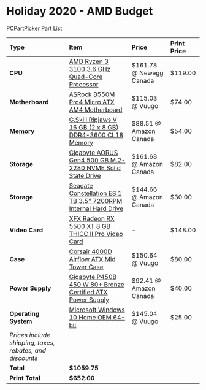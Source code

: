 # Holiday 2020 - AMD Budget

[PCPartPicker Part List](https://ca.pcpartpicker.com/list/bXmFmr)

Type|Item|Price|Print Price
:----|:----|:----|:----
**CPU** | [AMD Ryzen 3 3100 3.6 GHz Quad-Core Processor](https://ca.pcpartpicker.com/product/ndwkcf/amd-ryzen-3-3100-36-ghz-quad-core-processor-100-100000284box) | $161.78 @ Newegg Canada | $119.00
**Motherboard** | [ASRock B550M Pro4 Micro ATX AM4 Motherboard](https://ca.pcpartpicker.com/product/NT7p99/asrock-b550m-pro4-micro-atx-am4-motherboard-b550m-pro4) | $115.03 @ Vuugo | $74.00
**Memory** | [G.Skill Ripjaws V 16 GB (2 x 8 GB) DDR4-3600 CL18 Memory](https://ca.pcpartpicker.com/product/n6RgXL/gskill-ripjaws-v-16-gb-2-x-8-gb-ddr4-3600-memory-f4-3600c18d-16gvk) | $88.51 @ Amazon Canada | $54.00
**Storage** | [Gigabyte AORUS Gen4 500 GB M.2-2280 NVME Solid State Drive](https://ca.pcpartpicker.com/product/nPjNnQ/gigabyte-aorus-gen4-500-gb-m2-2280-nvme-solid-state-drive-gp-ag4500g) | $161.68 @ Amazon Canada | $82.00
**Storage** | [Seagate Constellation ES 1 TB 3.5" 7200RPM Internal Hard Drive](https://ca.pcpartpicker.com/product/ZwsKHx/seagate-internal-hard-drive-st1000nm0011) | $144.66 @ Amazon Canada | $30.00
**Video Card** | [XFX Radeon RX 5500 XT 8 GB THICC II Pro Video Card](https://ca.pcpartpicker.com/product/DNgQzy/xfx-radeon-rx-5500-xt-8-gb-thicc-ii-pro-video-card-rx-55xt826d6) |- | $148.00
**Case** | [Corsair 4000D Airflow ATX Mid Tower Case](https://ca.pcpartpicker.com/product/bCYQzy/corsair-4000d-airflow-atx-mid-tower-case-cc-9011200-ww) | $150.64 @ Vuugo | $80.00
**Power Supply** | [Gigabyte P450B 450 W 80+ Bronze Certified ATX Power Supply](https://ca.pcpartpicker.com/product/LZMTwP/gigabyte-p-b-450-w-80-bronze-certified-atx-power-supply-gp-p450b) | $92.41 @ Amazon Canada | $40.00
**Operating System** | [Microsoft Windows 10 Home OEM 64-bit](https://ca.pcpartpicker.com/product/wtgPxr/microsoft-os-kw900140) | $145.04 @ Vuugo | $25.00
 | *Prices include shipping, taxes, rebates, and discounts* |
 | **Total** | **$1059.75**
 | **Print Total** | **$652.00**
